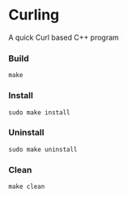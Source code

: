 # Curling
A quick Curl based C++ program

### Build

    make

### Install

    sudo make install

### Uninstall

    sudo make uninstall

### Clean

    make clean
